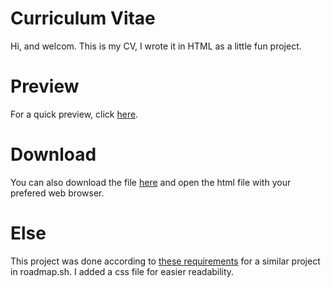# Curriculum Vitae

Hi, and welcom. This is my CV, I wrote it in HTML as a little fun project.

# Preview

For a quick preview, click [here](https://htmlpreview.github.io/?https://github.com/eden-benayoun/my-cv/blob/main/cv.html).

# Download

You can also download the file [here](https://github.com/eden-benayoun/my-cv/archive/refs/heads/main.zip) and open the html file with your prefered web browser.

# Else

This project was done according to [these requirements](https://roadmap.sh/projects/single-page-cv) for a similar project in roadmap.sh. I added a css file for easier readability.
